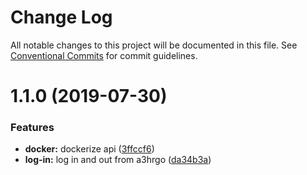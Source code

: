 # Change Log

All notable changes to this project will be documented in this file.
See [Conventional Commits](https://conventionalcommits.org) for commit guidelines.

# 1.1.0 (2019-07-30)


### Features

* **docker:** dockerize api ([3ffccf6](https://github.com/Paker30/signa3hrgo/commit/3ffccf6))
* **log-in:** log in and out from a3hrgo ([da34b3a](https://github.com/Paker30/signa3hrgo/commit/da34b3a))
